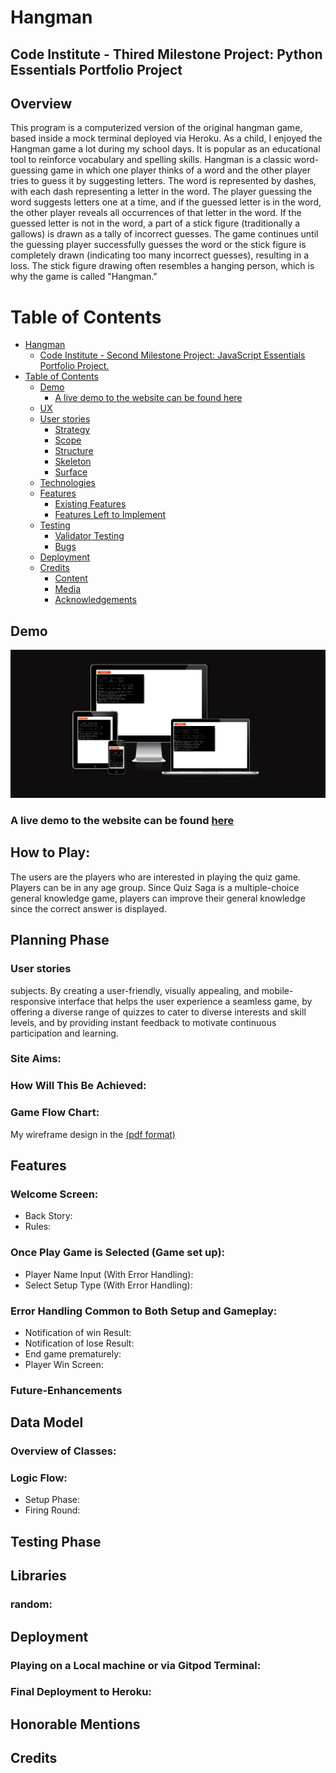 # Hangman

## Code Institute - Thired Milestone Project: Python Essentials Portfolio Project

## Overview
This program is a computerized version of the original hangman game, based inside a mock terminal deployed via Heroku.
As a child, I enjoyed the Hangman game a lot during my school days. It is popular as an educational tool to reinforce vocabulary and spelling skills.
Hangman is a classic word-guessing game in which one player thinks of a word and the other player tries to guess it by suggesting letters. The word is represented by dashes, with each dash representing a letter in the word. The player guessing the word suggests letters one at a time, and if the guessed letter is in the word, the other player reveals all occurrences of that letter in the word. If the guessed letter is not in the word, a part of a stick figure (traditionally a gallows) is drawn as a tally of incorrect guesses.
The game continues until the guessing player successfully guesses the word or the stick figure is completely drawn (indicating too many incorrect guesses), resulting in a loss. The stick figure drawing often resembles a hanging person, which is why the game is called "Hangman."


# Table of Contents
- [Hangman](#hangman)
  - [Code Institute - Second Milestone Project: JavaScript Essentials Portfolio Project.](#code-institute---third-milestone-project-python-essentials-portfolio-project)
- [Table of Contents](#table-of-contents)
  - [Demo](#demo)
    - [A live demo to the website can be found here](#a-live-demo-to-the-website-can-be-found-here)
  - [UX](#ux)
  - [User stories](#user-stories)
    - [Strategy](#strategy)
    - [Scope](#scope)
    - [Structure](#structure)
    - [Skeleton](#skeleton)
    - [Surface](#surface)
  - [Technologies](#technologies)
  - [Features](#features)
    - [Existing Features](#existing-features)
    - [Features Left to Implement](#features-left-to-implement)
  - [Testing](#testing)
    - [Validator Testing](#validator-testing)
    - [Bugs](#bugs)
  - [Deployment](#deployment)
  - [Credits](#credits)
    - [Content](#content)
    - [Media](#media)
    - [Acknowledgements](#acknowledgements)

## Demo

![Start of the game](assets/readme-assets/device_look.PNG)

### A live demo to the website can be found [here](https://anjalee-kulasinghe.github.io/portfolio-project2-quiz-saga/)


## How to Play:
The users are the players who are interested in playing the quiz game. Players can be in any age group. Since Quiz Saga is a multiple-choice general knowledge game, players can improve their general knowledge since the correct answer is displayed.

## Planning Phase
### User stories
subjects. By creating a user-friendly, visually appealing, and mobile-responsive interface that helps the user experience a seamless game, by offering a diverse range of quizzes to cater to diverse interests and skill levels, and by providing instant feedback to motivate continuous participation and learning.

### Site Aims:
### How Will This Be Achieved:
### Game Flow Chart:
My wireframe design in the [(pdf format)](assets/readme-assets/wireFrame.pdf)

## Features
### Welcome Screen:
* Back Story:
* Rules:
### Once Play Game is Selected (Game set up):
* Player Name Input (With Error Handling):
* Select Setup Type (With Error Handling):

### Error Handling Common to Both Setup and Gameplay:
* Notification of win Result:
* Notification of lose Result:
* End game prematurely:
* Player Win Screen:
### Future-Enhancements
## Data Model
### Overview of Classes:
### Logic Flow:
* Setup Phase:
* Firing Round:
## Testing Phase
## Libraries
### random:
## Deployment
### Playing on a Local machine or via Gitpod Terminal:
### Final Deployment to Heroku:
## Honorable Mentions
## Credits